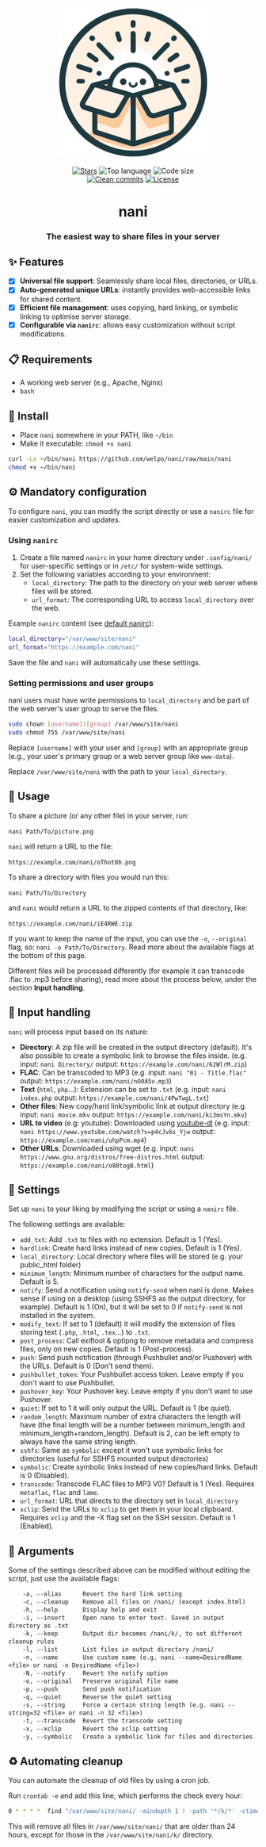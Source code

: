<p align="center">
    <img src="https://raw.githubusercontent.com/welpo/nani/master/logo.png" width="300" alt="nani logo: a cute character coming out of a box">
    <br><br>
    <a href="https://github.com/welpo/nani/stargazers">
        <img src="https://img.shields.io/github/stars/welpo/nani?style=flat-square&labelColor=202b2d&color=47605a" alt="Stars"></a>
    <img src="https://img.shields.io/github/languages/top/welpo/nani?style=flat-square&labelColor=202b2d&color=47605a" alt="Top language"></a>
    <img src="https://img.shields.io/github/languages/code-size/welpo/nani?style=flat-square&labelColor=202b2d&color=47605a" alt="Code size"></a>
    <br>
    <a href="https://github.com/welpo/git-sumi">
        <img src="https://img.shields.io/badge/clean_commits-git--sumi-0?style=flat-square&labelColor=202b2d&color=47605a" alt="Clean commits"></a>
    <a href="https://github.com/welpo/nani/blob/main/COPYING">
        <img src="https://img.shields.io/github/license/welpo/nani?style=flat-square&labelColor=202b2d&color=47605a" alt="License"></a>
</p>

<h1 align="center">nani</h1>

<h3 align="center">The easiest way to share files in your server</h3>

## ✨ Features

- [X] **Universal file support**: Seamlessly share local files, directories, or URLs.
- [X] **Auto-generated unique URLs**: instantly provides web-accessible links for shared content.
- [X] **Efficient file management**: uses copying, hard linking, or symbolic linking to optimise server storage.
- [X] **Configurable via `nanirc`**: allows easy customization without script modifications.

## 📋 Requirements

* A working web server (e.g., Apache, Nginx)
* `bash`

## 🚀 Install

* Place `nani` somewhere in your PATH, like `~/bin`
* Make it executable: `chmod +x nani`

```bash
curl -Lo ~/bin/nani https://github.com/welpo/nani/raw/main/nani
chmod +x ~/bin/nani
```

## ⚙️ Mandatory configuration

To configure `nani`, you can modify the script directly or use a `nanirc` file for easier customization and updates.

### Using `nanirc`

1. Create a file named `nanirc` in your home directory under `.config/nani/` for user-specific settings or in `/etc/` for system-wide settings.
2. Set the following variables according to your environment:
   * `local_directory`: The path to the directory on your web server where files will be stored.
   * `url_format`: The corresponding URL to access `local_directory` over the web.

Example `nanirc` content (see [default nanirc](./nanirc)):

```bash
local_directory="/var/www/site/nani"
url_format="https://example.com/nani"
```

Save the file and `nani` will automatically use these settings.

### Setting permissions and user groups

nani users must have write permissions to `local_directory` and be part of the web server's user group to serve the files.

```bash
sudo chown [username]:[group] /var/www/site/nani
sudo chmod 755 /var/www/site/nani
```

Replace `[username]` with your user and `[group]` with an appropriate group (e.g., your user's primary group or a web server group like `www-data`).

Replace `/var/www/site/nani` with the path to your `local_directory`.

## 👷 Usage

To share a picture (or any other file) in your server, run:

`nani Path/To/picture.png`

`nani` will return a URL to the file:

`https://example.com/nani/oThot0b.png`

To share a directory with files you would run this:

`nani Path/To/Directory`

and `nani` would return a URL to the zipped contents of that directory, like:

`https://example.com/nani/iE4RWE.zip`

If you want to keep the name of the input, you can use the `-o`, `--original` flag, so: `nani -o Path/To/Directory`. Read more about the available flags at the bottom of this page.

Different files will be processed differently (for example it can transcode .flac to .mp3 before sharing), read more about the process below, under the section **Input handling**.

## 🔄 Input handling

`nani` will process input based on its nature:

- **Directory**: A zip file will be created in the output directory (default). It's also possible to create a symbolic link to browse the files inside. (e.g. input: `nani Directory/` output: `https://example.com/nani/62WlrM.zip`)
- **FLAC**: Can be transcoded to MP3 (e.g. input: `nani "01 - Title.flac"` output: `https://example.com/nani/nO0A5v.mp3`)
- **Text** (`html`, `php`...): Extension can be set to `.txt` (e.g. input: `nani index.php` output: `https://example.com/nani/4PwTwgL.txt`)
- **Other files**: New copy/hard link/symbolic link at output directory (e.g. input: `nani movie.mkv` output: `https://example.com/nani/ki3msYn.mkv`)
- **URL to video** (e.g: youtube): Downloaded using [youtube-dl](https://github.com/rg3/youtube-dl) (e.g. input: `nani https://www.youtube.com/watch?v=p4cJv6s_Yjw` output: `https://example.com/nani/uhpPcm.mp4`)
- **Other URLs**: Downloaded using wget (e.g. input: `nani https://www.gnu.org/distros/free-distros.html` output: `https://example.com/nani/o80togB.html`)

## 🔧 Settings

Set up `nani` to your liking by modifying the script or using a `nanirc` file.

The following settings are available:

- `add_txt`: Add `.txt` to files with no extension. Default is 1 (Yes).
- `hardlink`: Create hard links instead of new copies. Default is 1 (Yes).
- `local_directory`: Local directory where files will be stored (e.g. your public_html folder)
- `minimum_length`: Minimum number of characters for the output name. Default is 5.
- `notify`: Send a notification using `notify-send` when nani is done. Makes sense if using on a desktop (using SSHFS as the output directory, for example). Default is 1 (On), but it will be set to 0 if `notify-send` is not installed in the system.
- `modify_text`: If set to 1 (default) it will modify the extension of files storing text (`.php`, `.html`, `.tex`...) to `.txt`.
- `post_process`: Call exiftool & optipng to remove metadata and compress files, only on new copies. Default is 1 (Post-process).
- `push`: Send push notification (through Pushbullet and/or Pushover) with the URLs. Default is 0 (Don't send them).
- `pushbullet_token`: Your Pushbullet access token. Leave empty if you don't want to use Pushbullet.
- `pushover_key`: Your Pushover key. Leave empty if you don't want to use Pushover.
- `quiet`: If set to 1 it will only output the URL. Default is 1 (be quiet).
- `random_length`: Maximum number of extra characters the length will have (the final length will be a number between minimum_length and minimum_length+random_length). Default is 2, can be left empty to always have the same string length.
- `sshfs`: Same as `symbolic` except it won't use symbolic links for directories (useful for SSHFS mounted output directories)
- `symbolic`: Create symbolic links instead of new copies/hard links. Default is 0 (Disabled).
- `transcode`: Transcode FLAC files to MP3 V0? Default is 1 (Yes). Requires `metaflac`, `flac` and `lame`.
- `url_format`: URL that directs to the directory set in `local_directory`
- `xclip`: Send the URLs to `xclip` to get them in your local clipboard. Requires `xclip` and the -X flag set on the SSH session. Default is 1 (Enabled).

## 🚩 Arguments

Some of the settings described above can be modified without editing the script, just use the available flags:

```
    -a, --alias      Revert the hard link setting
    -c, --cleanup    Remove all files on /nani/ (except index.html)
    -h, --help       Display help and exit
    -i, --insert     Open nano to enter text. Saved in output directory as .txt
    -k, --keep       Output dir becomes /nani/k/, to set different cleanup rules
    -l, --list       List files in output directory /nani/
    -n, --name       Use custom name (e.g. nani --name=DesiredName <file> or nani -n DesiredName <file>)
    -N, --notify     Revert the notify option
    -o, --original   Preserve original file name
    -p, --push       Send push notification
    -q, --quiet      Reverse the quiet setting
    -s, --string     Force a certain string length (e.g. nani --string=32 <file> or nani -n 32 <file>)
    -t, --transcode  Revert the transcode setting
    -x, --xclip      Revert the xclip setting
    -y, --symbolic   Create a symbolic link for files and directories
```

## ♻️ Automating cleanup

You can automate the cleanup of old files by using a cron job.

Run `crontab -e` and add this line, which performs the check every hour:

```bash
0 * * * *  find "/var/www/site/nani/ -mindepth 1 ! -path '*/k/*' -ctime +0 ! -name "index.html" ! -name "k" -delete`
```

This will remove all files in `/var/www/site/nani/` that are older than 24 hours, except for those in the `/var/www/site/nani/k/` directory.

